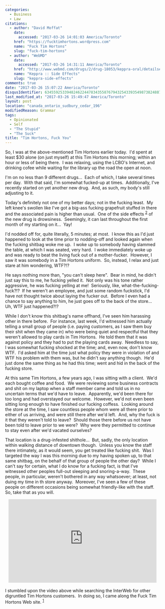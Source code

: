 ```yaml
---
categories:
  - Business
  - Law
citations:
  - author: "David Moffat"
    date:
      accessed: "2017-03-26 14:01:03 America/Toronto"
    href: "https://fucktimhortons.wordpress.com"
    name: "Fuck Tim Hortons"
    slug: "fuck-tim-hortons"
  - author: "WebMD"
    date:
      accessed: "2017-03-26 14:31:11 America/Toronto"
    href: "http://www.webmd.com/drugs/2/drug-18053/keppra-oral/details#side-effects"
    name: "Keppra :: Side Effects"
    slug: "keppra-side-effects"
comments: true
date: "2017-03-26 15:07:22 America/Toronto"
disqusIdentifier: 6345592533948246224478343558767943254339354987382488757556699336854957377377953899439868597236257662
last_modified_at: "2017-03-26 15:49:47 America/Toronto"
layout: post
location: "canada_ontario_sudbury_cedar_196"
modifiedReason: Grammar
tags:
  - Opinionated
  - Self
  - "The Stupid"
  - "The Suck"
title: "Tim Hortons, Fuck You"
---
```


<p>
  So, I was at the above-mentioned Tim Hortons earlier today.&nbsp; I'd spent at least $30 alone (on just myself) at this Tim Hortons this morning; within an
  hour or less of being there.&nbsp; I was relaxing, using the LCBO's Internet, and drinking cofee while waiting for the library up the road the open at noon.
</p>
<!-- excerptBreak -->
<p>
  I'm on no less than 9 different drugs&hellip;&nbsp; Each of which, I take several times per day.&nbsp; With that said, I'm somewhat fucked-up at times.&nbsp;
  Additionally, I've recently started on yet another new drug.&nbsp; And, as such, my body's still adjusting to it.
</p>
<p>
  Today's definitely not one of my better days; not in the fucking least.&nbsp; My left knee's swollen like I've got a big-ass fucking grapefruit stuffed in
  there and the associated pain is higher than usual.&nbsp; One of the side effects <sup><a
    href="{{ site.url }}{{ page.url }}#cite-keppra-side-effects" rel="me" title="Keppra :: Side Effects">2</a></sup> of the new drug is drowsiness.&nbsp;
  Seemingly, it can last throughout the first month of my starting on it&hellip;&nbsp; Yay!
</p>
<p>
  I'd nodded off for, quite literally, 5 minutes; at most.&nbsp; I know this as I'd just happened to look at the time prior to nodding-off and looked again when
  the fucking shitbag woke me up.&nbsp; I woke up to somebody having slammed the table, at which I was seated, very hard.&nbsp; I woke immediately woke up and
  was ready to beat the living fuck out of a mother-fucker.&nbsp; However, I saw it was somebody in a Tim Hortons uniform.&nbsp; So, instead, I relax and just
  stare at him wondering, WTF?!?
</p>
<p>
  He says nothing more than, &quot;you can't sleep here&quot;.&nbsp; Bear in mind, he didn't just say this to me, he fucking yelled it.&nbsp; Not only was his
  tone rather aggressive, he was fucking yelling at me!&nbsp; Seriously, like, what-the-fucking-fuck?!?&nbsp; If he weren't an employee, and just some random
  fuckstick, I'd have not thought twice about laying the fucker out.&nbsp; Before I even had a chance to say anything to him, he just goes off to the back of
  the store&hellip;&nbsp; Uh, WTF just happened?!?
</p>
<p>
  While I don't know this shitbag's name offhand, I've seen him harassing other in there before.&nbsp; For instance, last week, I'd witnessed him actually
  telling a small group of people (i.e. paying customers, as I saw them buy their shit when they came in) who were being quiet and respectful that they weren't
  allowed to play cards in Tim Hortons.&nbsp; He told them that it was against policy and they had to put the playing cards away.&nbsp; Needless to say, I was
  somewhat fucking shocked at the time; and, even now, don't know WTF.&nbsp; I'd asked him at the time just what policy they were in violation of and WTF his
  problem with them was, but he didn't say anything though.&nbsp; He'd just done the same thing as he had this time; went and hid in the back of the fucking
  store.
</p>
<p>
  At this same Tim Hortons, a few years ago, I was sitting with a client.&nbsp; We'd each bought coffee and food.&nbsp; We were reviewing some business
  contracts and shit on my laptop when a staff member came and told us in no uncertain terms that we'd have to leave.&nbsp; Apparently, we'd been there for too
  long and had overstayed our welcome.&nbsp; However, we'd not even been sitting long enough to have finished our fucking coffess.&nbsp; Looking around the
  store at the time, I saw countless people whom were all there prior to either of us arriving, and were still there after we'd left.&nbsp; And, why the fuck is
  it that they weren't told to leave?&nbsp; Should those there before us not have been told to leave prior to we were?&nbsp; Why were they permitted to continue
  to stay even after we'd vacated ourselves?
</p>
<p>
  That location is a drug-infested shithole&hellip;&nbsp; But, sadly, the only location within walking distance of downtown though.&nbsp; Unless you know the
  staff there intimately, as it would seem, you get treated like fucking shit.&nbsp; Was I targeted the way I was this morning due to my having spoken up, to
  that same shitbag, on the behalf of that group of people the other day?&nbsp; While I can't say for certain, what I do know for a fucking fact, is that I've
  witnessed other peoples full-out sleeping and snoring-a-way.&nbsp; These people, in particular, weren't bothered in any way whatsoever; at least, not duing my
  time in th store anyway.&nbsp; Moreover, I've seen a few of these people on different occasions being somewhat friendly-like with the staff.&nbsp; So, take
  that as you will.
</p>
<p>
  <iframe
    allowfullscreen height="271" src="https://www.youtube-nocookie.com/embed/aUF-Bbf3iwg?rel=0"
    style="border: none; display: block; margin-left: auto; margin-right: auto;" width="482"></iframe>
  &nbsp;<br />
  I stumbled upon the video above while searching the InterWeb for other digruntled Tim Hortons customers.&nbsp; In doing so, I came along the Fuck Tim Hortons
  Web site. <sup><a href="{{ site.url }}{{ page.url }}#cite-fuck-tim-hortons" rel="me" title="Fuck Tim Hortons">1</a></sup>
</p>
